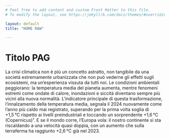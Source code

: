 ```yaml
---
# Feel free to add content and custom Front Matter to this file.
# To modify the layout, see https://jekyllrb.com/docs/themes/#overriding-theme-defaults

layout: default
title: "HOME RAW"

---
```


# Titolo PAG
La crisi climatica non è più un concetto astratto, non tangibile da una società estremamente urbanizzata che non può vederne gli effetti sugli ecosistemi, ma un’esperienza vissuta da tutti noi. Le condizioni ambientali peggiorano: la temperatura media del pianeta aumenta, mentre fenomeni estremi come ondate di calore, inondazioni e siccità diventano sempre più vicini alla nuova normalità.
L'indicatore principale di questa trasformazione, l’innalzamento della temperatura media, segnala il 2024 nuovamente come l’anno più caldo mai registrato, superando per la prima volta soglia di +1,5 °C rispetto ai livelli preindustriali e toccando un sorprendente +1,6 °C (Copernicus)¹. E se il mondo corre, l’Europa vola: il nostro continente si sta riscaldando a una velocità quasi doppia, con un aumento che sulla terraferma ha raggiunto +2,6 °C già nel 2023.
